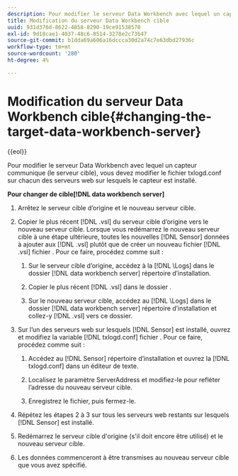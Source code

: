 ```yaml
---
description: Pour modifier le serveur Data Workbench avec lequel un capteur communique (le serveur cible), vous devez modifier le fichier txlogd.conf sur chacun des serveurs web sur lesquels le capteur est installé.
title: Modification du serveur Data Workbench cible
uuid: 931d376d-8622-4858-8290-19ce91538570
exl-id: 9d18cae1-4037-48c6-8514-3278e2c73b47
source-git-commit: b1dda69a606a16dccca30d2a74c7e63dbd27936c
workflow-type: tm+mt
source-wordcount: '280'
ht-degree: 4%

---
```


# Modification du serveur Data Workbench cible{#changing-the-target-data-workbench-server}

{{eol}}

Pour modifier le serveur Data Workbench avec lequel un capteur communique (le serveur cible), vous devez modifier le fichier txlogd.conf sur chacun des serveurs web sur lesquels le capteur est installé.

**Pour changer de cible[!DNL data workbench server]**

1. Arrêtez le serveur cible d’origine et le nouveau serveur cible.
1. Copier le plus récent [!DNL .vsl] du serveur cible d’origine vers le nouveau serveur cible. Lorsque vous redémarrez le nouveau serveur cible à une étape ultérieure, toutes les nouvelles [!DNL Sensor] données à ajouter aux [!DNL .vsl] plutôt que de créer un nouveau fichier [!DNL .vsl] fichier . Pour ce faire, procédez comme suit :

   1. Sur le serveur cible d’origine, accédez à la [!DNL \Logs] dans le dossier [!DNL data workbench server] répertoire d’installation.

   1. Copier le plus récent [!DNL .vsl] dans le dossier .
   1. Sur le nouveau serveur cible, accédez au [!DNL \Logs] dans le dossier [!DNL data workbench server] répertoire d’installation et collez-y [!DNL .vsl] vers ce dossier.

1. Sur l’un des serveurs web sur lesquels [!DNL Sensor] est installé, ouvrez et modifiez la variable [!DNL txlogd.conf] fichier . Pour ce faire, procédez comme suit :

   1. Accédez au [!DNL Sensor] répertoire d’installation et ouvrez la [!DNL txlogd.conf] dans un éditeur de texte.

   1. Localisez le paramètre ServerAddress et modifiez-le pour refléter l’adresse du nouveau serveur cible.
   1. Enregistrez le fichier, puis fermez-le.

1. Répétez les étapes 2 à 3 sur tous les serveurs web restants sur lesquels [!DNL Sensor] est installé.
1. Redémarrez le serveur cible d&#39;origine (s&#39;il doit encore être utilisé) et le nouveau serveur cible.
1. Les données commenceront à être transmises au nouveau serveur cible que vous avez spécifié.
